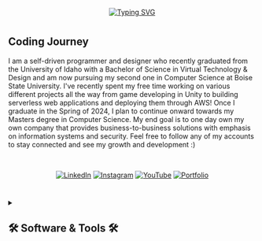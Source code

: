 <p align="center">
    <a href="https://git.io/typing-svg"><img src="https://readme-typing-svg.demolab.com?font=Fira+Code&weight=600&size=22&pause=1000&color=357381&center=true&width=435&lines=Web+%26+App+Developer;Virtual+Designer;Stop+by+and+say+hi+%3A)" alt="Typing SVG" /></a>
</p>

#

<h2>Coding Journey</h2>

I am a self-driven programmer and designer who recently graduated from the University of Idaho with a Bachelor of Science in Virtual Technology & Design and am now pursuing my second one in Computer Science at Boise State University. I've recently spent my free time working on various different projects all the way from game developing in Unity to building serverless web applications and deploying them through AWS! Once I graduate in the Spring of 2024, I plan to continue onward towards my Masters degree in Computer Science. My end goal is to one day own my own company that provides business-to-business solutions with emphasis on information systems and security. Feel free to follow any of my accounts to stay connected and see my growth and development :) 

  <br><p align="center">
      <a href="https://www.linkedin.com/in/gvittrup/">
         <img alt="LinkedIn" title="Follow my LinkedIn account!" src="https://img.shields.io/badge/LinkedIn-0077B5?style=for-the-badge&logo=linkedin&logoColor=white"/></a> 
      <a href="https://www.instagram.com/gunnar.vittrup/?next=%2F">
         <img alt="Instagram" title="Follow my Instagram account!" src="https://img.shields.io/badge/Instagram-E4405F?style=for-the-badge&logo=instagram&logoColor=white"/></a>
      <a href="https://www.youtube.com/channel/UCjslMHkIk-woewCF6EJ84pQ">
         <img alt="YouTube" title="Follow my YouTube account!" src="https://img.shields.io/badge/YouTube-FF0000?style=for-the-badge&logo=youtube&logoColor=white"/></a> 
       <a href="https://gunnarvittrup.myportfolio.com">
         <img alt="Portfolio" title="Check out my portfolio!" src="https://img.shields.io/badge/website-000000?style=for-the-badge&logo=About.me&logoColor=white"/></a>
   </p>



#

<details>
  <summary><h2>🛠️ Software & Tools 🛠️</h2></summary>
    
  <h3 align="center">👨🏼‍💻 Languages</h3><br>
    
  <p align="center">
    <img align="center" alt="Bash" width="75px" height="75px" style="padding-right:10px;" src="https://cdn.jsdelivr.net/gh/devicons/devicon/icons/bash/bash-original.svg" />
    <img align="center" alt="C" width="75px" height="75px" style="padding-right:10px;" src="https://cdn.jsdelivr.net/gh/devicons/devicon/icons/c/c-plain.svg" />
    <img align="center" alt="C++" width="75px" height="75px" style="padding-right:10px;" src="https://cdn.jsdelivr.net/gh/devicons/devicon/icons/cplusplus/cplusplus-plain.svg" />
    <img align="center" alt="C#" width="75px" height="75px" style="padding-right:10px;" src="https://cdn.jsdelivr.net/gh/devicons/devicon/icons/csharp/csharp-plain.svg" />
    <img align="center" alt="CSS" width="75px" height="75px" style="padding-right:10px;" src="https://cdn.jsdelivr.net/gh/devicons/devicon/icons/css3/css3-plain.svg" />
    <img align="center" alt="HTML" width="75px" height="75px" style="padding-right:10px;" src="https://cdn.jsdelivr.net/gh/devicons/devicon/icons/html5/html5-plain.svg" />
    <img align="center" alt="Java" width="75px" height="75px" style="padding-right:10px;" src="https://cdn.jsdelivr.net/gh/devicons/devicon/icons/java/java-plain.svg" />
    <img align="center" alt="JS" width="75px" height="75px" style="padding-right:10px;" src="https://cdn.jsdelivr.net/gh/devicons/devicon/icons/javascript/javascript-plain.svg" />
    <img align="center" alt="TS" width="75px" height="75px" style="padding-right:10px;" src="https://cdn.jsdelivr.net/gh/devicons/devicon/icons/typescript/typescript-plain.svg" />
  </p>
    
  <h3 align="center">🧰 Tools</h3><br>
    
  <p align="center">
    <img align="center" alt="AWS" width="75px" height="75px" style="padding-right:10px;" src="https://cdn.jsdelivr.net/gh/devicons/devicon/icons/amazonwebservices/amazonwebservices-original.svg" />
    <img align="center" alt="CMake" width="75px" height="75px" style="padding-right:10px;" src="https://cdn.jsdelivr.net/gh/devicons/devicon/icons/azure/azure-original.svg" />
    <img align="center" alt="CMake" width="75px" height="75px" style="padding-right:10px;" src="https://cdn.jsdelivr.net/gh/devicons/devicon/icons/cmake/cmake-plain.svg" />
    <img align="center" alt="Git" width="75px" height="75px" style="padding-right:10px;" src="https://cdn.jsdelivr.net/gh/devicons/devicon/icons/git/git-original.svg" />
    <img align="center" alt="NodeJS" width="75px" height="75px" style="padding-right:10px;" src="https://cdn.jsdelivr.net/gh/devicons/devicon/icons/nodejs/nodejs-original.svg" />
    <img align="center" alt="NodeJS" width="75px" height="75px" style="padding-right:10px;" src="https://cdn.jsdelivr.net/gh/devicons/devicon/icons/react/react-original.svg" />
    <img align="center" alt="MongoDB" width="75px" height="75px" style="padding-right:10px;" src="https://cdn.jsdelivr.net/gh/devicons/devicon/icons/mongodb/mongodb-plain.svg" />
    <img align="center" alt="MySQL" width="75px" height="75px" style="padding-right:10px;" src="https://cdn.jsdelivr.net/gh/devicons/devicon/icons/mysql/mysql-plain.svg" />
    <img align="center" alt="SQLite" width="75px" height="75px" style="padding-right:10px;" src="https://cdn.jsdelivr.net/gh/devicons/devicon/icons/sqlite/sqlite-original.svg" />
  </p>
  
  <h3 align="center">💻 Software</h3><br>
    
  <p align="center">
    <img align="center" alt="Android Studio" width="75px" height="75px" style="padding-right:10px;" src="https://cdn.jsdelivr.net/gh/devicons/devicon/icons/androidstudio/androidstudio-plain.svg" />
    <img align="center" alt="After Effects" width="75px" height="75px" style="padding-right:10px;" src="https://cdn.jsdelivr.net/gh/devicons/devicon/icons/aftereffects/aftereffects-plain.svg"" />
    <img align="center" alt="Premiere Pro" width="75px" height="75px" style="padding-right:10px;" src="https://cdn.jsdelivr.net/gh/devicons/devicon/icons/premierepro/premierepro-plain.svg" />
    <img align="center" alt="Photoshop" width="75px" height="75px" style="padding-right:10px;" src="https://cdn.jsdelivr.net/gh/devicons/devicon/icons/photoshop/photoshop-plain.svg" />
    <img align="center" alt="Blender" width="75px" height="75px" style="padding-right:10px;" src="https://cdn.jsdelivr.net/gh/devicons/devicon/icons/blender/blender-original.svg" />
    <img align="center" alt="Maya" width="75px" height="75px" style="padding-right:10px;" src="https://cdn.jsdelivr.net/gh/devicons/devicon/icons/maya/maya-plain.svg" />
    <img align="center" alt="Unity" width="75px" height="75px" style="padding-right:10px;" src="https://cdn.jsdelivr.net/gh/devicons/devicon/icons/unity/unity-original.svg" />
    <img align="center" alt="Unreal Engine" width="75px" height="75px" style="padding-right:10px;" src="https://cdn.jsdelivr.net/gh/devicons/devicon/icons/unrealengine/unrealengine-original.svg" />
    <img align="center" alt="Xcode" width="75px" height="75px" style="padding-right:10px;" src="https://cdn.jsdelivr.net/gh/devicons/devicon/icons/xcode/xcode-plain.svg" />
  </p>
 
</details>

